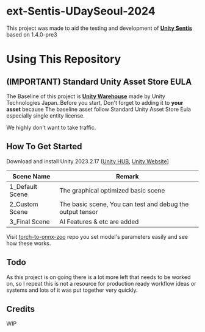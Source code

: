 # ext-Sentis-UDaySeoul-2024
This project was made to aid the testing and development of [**Unity Sentis**](https://blog.unity.com/en/games/create-next-gen-ai-models-with-unity-sentis) based on 1.4.0-pre3

# Using This Repository

## **(IMPORTANT)** Standard Unity Asset Store EULA
The Baseline of this project is [**Unity Warehouse**](https://assetstore.unity.com/packages/3d/environments/industrial/unity-warehouse-276394) made by Unity Technologies Japan. Before you start, Don't forget to adding it to **your asset** because The baseline asset follow Standard Unity Asset Store Eula especially single entity license.

We highly don't want to take traffic. 

## How To Get Started
Download and install Unity 2023.2.17 ([Unity HUB](unityhub://2023.2.17f1/396a1c6fe404), [Unity Website](https://unity.com/kr/releases/editor/whats-new/2023.2.17)]

| Scene Name | Remark |
|----------|----------|
| 1_Default Scene   | The graphical optimized basic scene   |
| 2_Custom Scene   | The basic scene, You can test and debug the output tensor  |
| 3_Final Scene   | AI Features & etc are added |

Visit [torch-to-onnx-zoo](https://github.com/skykim/torch-to-onnx-zoo?tab=readme-ov-file) repo you set model's parameters easily and see how these works.

## Todo
As this project is on going there is a lot more left that needs to be worked on, so I repeat this is not a resource for production ready workflow ideas or systems and lots of it was put together very quickly.

## Credits
WIP
